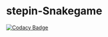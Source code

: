# stepin-Snakegame

[![Codacy Badge](https://api.codacy.com/project/badge/Grade/9113f8d6061646c3b0027b34ec5205fd)](https://app.codacy.com/gh/Rameshbommani/stepin-Snakegame?utm_source=github.com&utm_medium=referral&utm_content=Rameshbommani/stepin-Snakegame&utm_campaign=Badge_Grade_Settings)